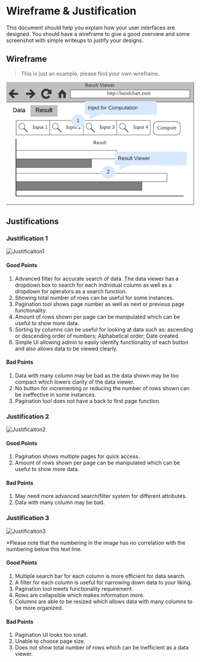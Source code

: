 # Wireframe & Justification

This document should help you explain how your user interfaces are designed. You should have a wireframe to give a good overview and some screenshot with simple writeups to justify your designs.

## Wireframe

> This is just an example, please find your own wireframe.

![Wireframe](assets/sample-wireframe-result-viewer-frontend.png)

## Justifications

### Justification 1

![Justificaiton1](https://d2jq2hx2dbkw6t.cloudfront.net/214/data-view-laravel-vuejs.png)

#### Good Points

1. Advanced filter for accurate search of data. The data viewer has a dropdown box to search for each individual column as well as  a dropdown for operators as a search function.
2. Showing total number of rows can be useful for some instances.
3. Pagination tool shows page number as well as next or previous page functionality.
4. Amount of rows shown per page can be manipulated which can be useful to show more data.
5. Sorting by columns can be useful for looking at data such as: ascending or descending order of numbers; Alphabetical order; Date created.
6. Simple UI allowing admin to easily identify functionality of each button and also allows data to be viewed clearly.

#### Bad Points

1. Data with many column may be bad as the data shown may be too compact which lowers clarity of the data viewer.
2. No button for incrementing or reducing the number of rows shown can be ineffective in some instances.
3. Pagination tool does not have a back to first page function.

### Justification 2

![Justificaiton2](https://www.phpflow.com/wp-content/uploads/2014/12/Bootstrap-Data-Table.png)

#### Good Points

1. Pagination shows multiple pages for quick access.
2. Amount of rows shown per page can be manipulated which can be useful to show more data.

#### Bad Points

1. May need more advanced search/filter system for different attributes.
2. Data with many column may be bad.

### Justification 3

![Justificaiton3](https://media.discordapp.net/attachments/340803505952653312/703228228831019008/ADES_WireFrame_DataViewer.png)

*Please note that the numbering in the image has no correlation with the numbering below this text line.
#### Good Points

1. Multiple search bar for each column is more efficient for data search. 
2. A filter for each column is useful for narrowing down data to your liking. 
3. Pagination tool meets functionality requirement. 
4. Rows are collapsible which makes information more. 
5. Columns are able to be resized which allows data with many columns to be more organized.

#### Bad Points

1. Pagination UI looks too small.
2. Unable to choose page size.
3. Does not show total number of rows which can be inefficient as a data viewer.
